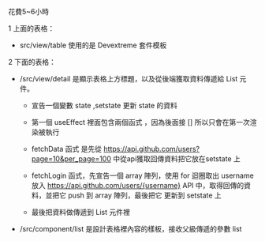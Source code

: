 花費5~6小時

1 上面的表格：
- src/view/table 使用的是 Devextreme 套件模板

2 下面的表格：

- /src/view/detail 是顯示表格上方標題，以及從後端獲取資料傳遞給 List 元件。

    - 宣告一個變數 state ,setstate 更新 state 的資料
    
    - 第一個 useEffect 裡面包含兩個函式 ，因為後面接 [] 所以只會在第一次渲染被執行
    
    - fetchData 函式 是先從 https://api.github.com/users?page=10&per_page=100 中從api獲取回傳資料把它放在setstate 上
    
    - fetchLogin 函式，先宣告一個 array 陣列，使用 for 迴圈取出 username 放入 https://api.github.com/users/{username} API 中，取得回傳的資料，並把它 push 到 array 陣列，最後把它       更新到 setstate 上
    
    - 最後把資料做傳遞到 List 元件裡
   
- /src/component/list 是設計表格裡內容的樣板，接收父級傳遞的參數 list
